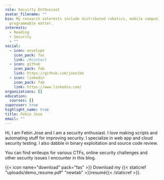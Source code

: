 ```yaml
---
role: Secuirty Enthusiast
avatar_filename: ""
bio: My research interests include distributed robotics, mobile computing and
  programmable matter.
interests:
  - Reading
  - Security
  - ""
social:
  - icon: envelope
    icon_pack: fas
    link: /#contact
  - icon: github
    icon_pack: fab
    link: https://github.com/joenibe
  - icon: linkedin
    icon_pack: fab
    link: https://www.linkedin.com/
organizations: []
education:
  courses: []
superuser: true
highlight_name: true
title: Febin Jose
email: ""
---
```

<!--StartFragment-->

Hi, I am Febin Jose and I am a security enthusiast. I love making scripts and automating stuff for improving security. I specialize in web app and cloud security testing. I also dabble in binary exploitation and source code review.

You can find writeups for various CTFs, online security challenges and other security issues I encounter in this blog.

<!--EndFragment-->

{{< icon name="download" pack="fas" >}} Download my {{< staticref "uploads/demo_resume.pdf" "newtab" >}}resumé{{< /staticref >}}.